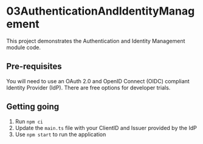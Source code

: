# 03AuthenticationAndIdentityManagement

This project demonstrates the Authentication and Identity Management module code.

## Pre-requisites

You will need to use an OAuth 2.0 and OpenID Connect (OIDC) compliant Identity Provider (IdP). There are free options for developer trials.


## Getting going
1. Run `npm ci`
2. Update the `main.ts` file with your ClientID and Issuer provided by the IdP
3. Use `npm start` to run the application